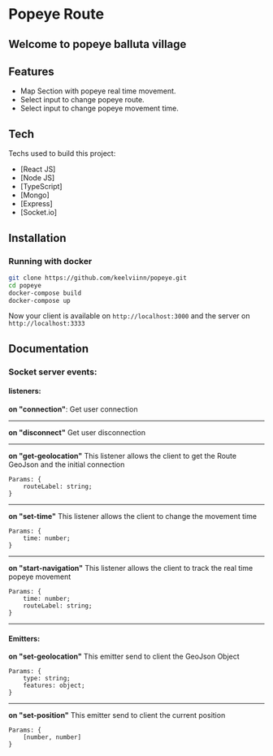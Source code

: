 # Popeye Route
## Welcome to popeye balluta village

## Features

- Map Section with popeye real time movement.
- Select input to change popeye route.
- Select input to change popeye movement time.

## Tech

Techs used to build this project:

- [React JS]
- [Node JS]
- [TypeScript]
- [Mongo]
- [Express]
- [Socket.io]

## Installation

### Running with docker

```sh
git clone https://github.com/keelviinn/popeye.git
cd popeye
docker-compose build
docker-compose up
```

Now your client is available on `http://localhost:3000` and the server on `http://localhost:3333`

## Documentation

### Socket server events:

#### __listeners__:

__on "connection"__: 
Get user connection
***

__on "disconnect"__
Get user disconnection
***

__on "get-geolocation"__
This listener allows the client to get the Route GeoJson and the initial connection
```
Params: {
    routeLabel: string; 
}
```
***

__on "set-time"__
This listener allows the client to change the movement time
```
Params: {
    time: number; 
}
```
***

__on "start-navigation"__
This listener allows the client to track the real time popeye movement
```
Params: {
    time: number; 
    routeLabel: string;
}
```
***

#### __Emitters__:

__on "set-geolocation"__
This emitter send to client the GeoJson Object
```
Params: {
    type: string; 
    features: object;
}
```
***

__on "set-position"__
This emitter send to client the current position
```
Params: {
    [number, number]
}
```
